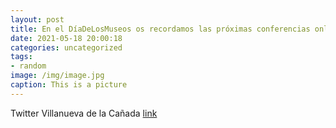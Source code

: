 ```yaml
---
layout: post
title: En el DíaDeLosMuseos os recordamos las próximas conferencias online para mayores del municipio sobre estos espacios culturales:...
date: 2021-05-18 20:00:18
categories: uncategorized
tags:
- random
image: /img/image.jpg
caption: This is a picture
---
```

Twitter Villanueva de la Cañada [link](https://twitter.com/AytoVDLCanada/status/1394623493518630912)

